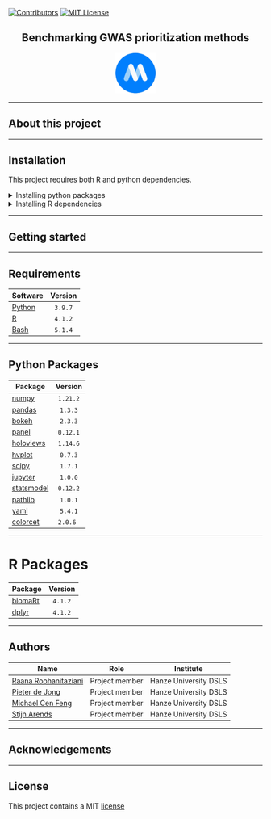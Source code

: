 [![Contributors][contributors-shield]][contributors-url]
[![MIT License][license-shield]][license-url]

<div align="center">
<h2 align="center">Benchmarking GWAS prioritization methods</h3>
  <a href="https://github.com/othneildrew/Best-README-Template">
    <img src="images/logo.png" alt="Logo" width="80" height="80">
  </a>
</div>


* * *
## About this project


* * *
## Installation

This project requires both R and python dependencies.

<details>
  <summary>Installing python packages</summary>
  
  #### Single install
The easiest way to install all the required packages is via conda or pip. How to install conda on your system can be found [here](https://docs.anaconda.com/anaconda/install/index.html).

To create a new environment which contains all the required packages plus the right version run the following code:

```bash
  conda env create -f install/environment.yml
```

This will create a new environment named `benchmark-gwas-prio` which can be used to run this repository.

or:

```bash
  pip install -r install/requirements.txt
```

> NOTE: the environment.yml and requirements.txt are located in the install/ directory [here](install/).

#### Multiple installs
An other option is to install each package seperately, either with conda or pip.

conda:
```bash
  conda install <PACKAGE>=<VERSION>
```

pip
```bash
  pip install <PACKAGE>==<VERSION>
```

> NOTE: make sure to use the correct versions, which are listed [here](#python-packages).
  
</details>

<details>
  <summary>Installing R dependencies</summary>

  To install packages in R use the following code:

  ```R
  install.packages('<PACKAGE>')
  ```

  > NOTE: all R dependencies are listed [here](#r-packages)
  </details>

* * *
## Getting started



* * *
## Requirements
| Software                                     | Version  |
| -------------------------------------------- | :------: |
| [Python](https://www.python.org/)            | `3.9.7`  | 
| [R](https://www.r-project.org/)              | `4.1.2`  |
| [Bash](https://www.gnu.org/software/bash/)   | `5.1.4`  |

* * *
## Python Packages

| Package                                              | Version  |
| ---------------------------------------------------- | :------: |
| [numpy](https://numpy.org/)                          | `1.21.2` |
| [pandas](https://pandas.pydata.org/)                 | `1.3.3`  |
| [bokeh](https://bokeh.org/)                          | `2.3.3`  |
| [panel](https://panel.holoviz.org/)                  | `0.12.1` |
| [holoviews](https://holoviews.org/)                  | `1.14.6` |
| [hvplot](https://hvplot.holoviz.org/)                | `0.7.3`  |
| [scipy](https://scipy.org/)                          | `1.7.1`  |
| [jupyter](https://jupyter.org/)                      | `1.0.0`  |
| [statsmodel](https://www.statsmodels.org/)           | `0.12.2` |
| [pathlib](https://pathlib.readthedocs.io/en/pep428/) | `1.0.1`  |
| [yaml](https://pyyaml.org/)                          | `5.4.1`  |
| [colorcet](https://colorcet.holoviz.org/)            | `2.0.6 ` |

* * *
# R Packages

| Package                                               | Version  |
| ----------------------------------------------------- | :------: |
| [biomaRt](http://www.biomart.org/)                    | `4.1.2`  |
| [dplyr](https://dplyr.tidyverse.org/)                 | `4.1.2`  |

* * *
## Authors

| Name                                                        | Role           | Institute             |
| ------------------------------------------------------------| :------------: | :-------------------: |
| [Raana Roohanitaziani](mailto:r.roohanitaziani@st.hanze.nl) | Project member | Hanze University DSLS |
| [Pieter de Jong](mailto:p.w.j.de.jong@st.hanze.nl)          | Project member | Hanze University DSLS |
| [Michael Cen Feng](mailto:m.cen.feng@st.hanze.nl)           | Project member | Hanze University DSLS |
| [Stijn Arends](mailto:s.arends@st.hanze.nl)                 | Project member | Hanze University DSLS |

* * *
## Acknowledgements



* * *
## License

This project contains a MIT [license](./LICENSE.md)


<!-- MARKDOWN LINKS & IMAGES -->
<!-- https://www.markdownguide.org/basic-syntax/#reference-style-links -->
[contributors-shield]: https://img.shields.io/github/contributors/molgenis/benchmark-gwas-prio.svg?style=for-the-badge
[contributors-url]: https://github.com/molgenis/benchmark-gwas-prio/graphs/contributors
[license-shield]: https://img.shields.io/github/license/molgenis/benchmark-gwas-prio.svg?style=for-the-badge
[license-url]: https://github.com/molgenis/benchmark-gwas-prio/blob/master/LICENSE.md
